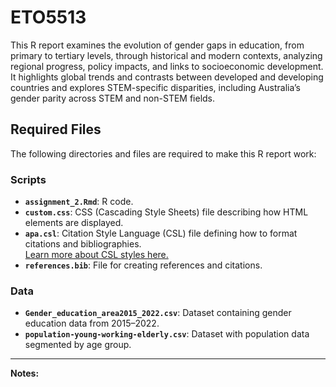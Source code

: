 # ETO5513

This R report examines the evolution of gender gaps in education, from primary to tertiary levels, through historical and modern contexts, analyzing regional progress, policy impacts, and links to socioeconomic development. It highlights global trends and contrasts between developed and developing countries and explores STEM-specific disparities, including Australia’s gender parity across STEM and non-STEM fields.

## Required Files

The following directories and files are required to make this R report work:

### Scripts
- **`assignment_2.Rmd`**: R code.  
- **`custom.css`**: CSS (Cascading Style Sheets) file describing how HTML elements are displayed.  
- **`apa.csl`**: Citation Style Language (CSL) file defining how to format citations and bibliographies.  
  [Learn more about CSL styles here.](https://github.com/citation-style-language/styles/blob/master/apa.csl)  
- **`references.bib`**: File for creating references and citations.

### Data
- **`Gender_education_area2015_2022.csv`**: Dataset containing gender education data from 2015–2022.  
- **`population-young-working-elderly.csv`**: Dataset with population data segmented by age group.

---

**Notes:**  

